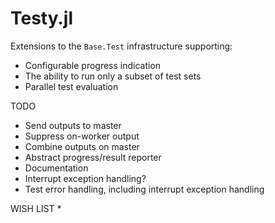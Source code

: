 # Testy.jl

Extensions to the `Base.Test` infrastructure supporting:
* Configurable progress indication
* The ability to run only a subset of test sets
* Parallel test evaluation

TODO
* Send outputs to master
* Suppress on-worker output
* Combine outputs on master
* Abstract progress/result reporter
* Documentation
* Interrupt exception handling?
* Test error handling, including interrupt exception handling


WISH LIST
*
